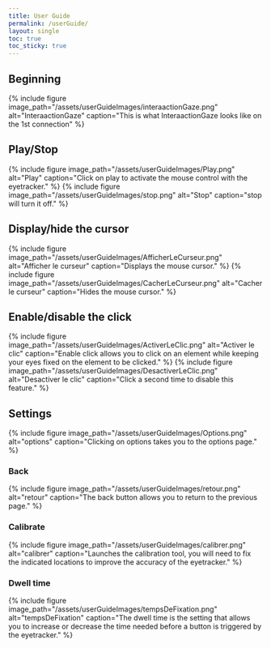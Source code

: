 ```yaml
---
title: User Guide
permalink: /userGuide/
layout: single
toc: true
toc_sticky: true
---
```


## Beginning

{% include figure image_path="/assets/userGuideImages/interaactionGaze.png" alt="InteraactionGaze" caption="This is what InteraactionGaze looks like on the 1st connection" %}

## Play/Stop
{% include figure image_path="/assets/userGuideImages/Play.png" alt="Play" caption="Click on play to activate the mouse control with the eyetracker." %}
{% include figure image_path="/assets/userGuideImages/stop.png" alt="Stop" caption="stop will turn it off." %}

## Display/hide the cursor
{% include figure image_path="/assets/userGuideImages/AfficherLeCurseur.png" alt="Afficher le curseur" caption="Displays the mouse cursor." %}
{% include figure image_path="/assets/userGuideImages/CacherLeCurseur.png" alt="Cacher le curseur" caption="Hides the mouse cursor." %}

## Enable/disable the click
{% include figure image_path="/assets/userGuideImages/ActiverLeClic.png" alt="Activer le clic" caption="Enable click allows you to click on an element while keeping your eyes fixed on the element to be clicked." %}
{% include figure image_path="/assets/userGuideImages/DesactiverLeClic.png" alt="Desactiver le clic" caption="Click a second time to disable this feature." %}

## Settings
{% include figure image_path="/assets/userGuideImages/Options.png" alt="options" caption="Clicking on options takes you to the options page." %}

### Back
{% include figure image_path="/assets/userGuideImages/retour.png" alt="retour" caption="The back button allows you to return to the previous page." %}

### Calibrate
{% include figure image_path="/assets/userGuideImages/calibrer.png" alt="calibrer" caption="Launches the calibration tool, you will need to fix the indicated locations to improve the accuracy of the eyetracker." %}

### Dwell time
{% include figure image_path="/assets/userGuideImages/tempsDeFixation.png" alt="tempsDeFixation" caption="The dwell time is the setting that allows you to increase or decrease the time needed before a button is triggered by the eyetracker." %}

